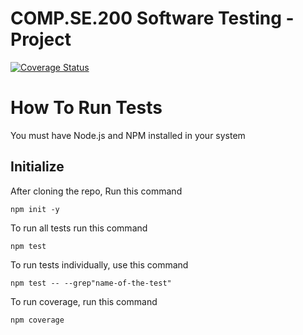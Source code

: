 # COMP.SE.200 Software Testing - Project

[![Coverage Status](https://coveralls.io/repos/github/saadzahid66/e-commerce-store/badge.svg?branch=main)](https://coveralls.io/github/saadzahid66/e-commerce-store?branch=main)

# How To Run Tests
You must have Node.js and NPM installed in your system

## Initialize
After cloning the repo, Run this command 
```
npm init -y
```

To run all tests run this command
```
npm test
```

To run tests individually, use this command
```
npm test -- --grep"name-of-the-test"
```

To run coverage, run this command
```
npm coverage
```





